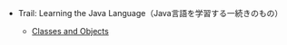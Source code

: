 - Trail: Learning the Java Language（Java言語を学習する一続きのもの）

  - [Classes and Objects](./classes_and_objects/_index.md)